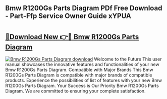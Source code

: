 ## Bmw R1200Gs Parts Diagram PDf Free Download - Part-Ffp Service Owner Guide xYPUA

# <h2><a href="http://dfn2y8.blite.top/?on=Bmw+R1200Gs+Parts+Diagram">🔗Download New 👉🔴 Bmw R1200Gs Parts Diagram</a></h2>

[![Bmw R1200Gs Parts Diagram download](https://i.imgur.com/lujVjoI.png)](http://dfn2y8.blite.top/?on=Bmw+R1200Gs+Parts+Diagram)
Welcome to the Future This user manual showcases the innovative features and functionalities of your new Bmw R1200Gs Parts Diagram. Compatible with Major Brands This Bmw R1200Gs Parts Diagram is compatible with major brands of compatible products. Experience the possibilities of list of features with your new Bmw R1200Gs Parts Diagram. Your Success is Our Priority Bmw R1200Gs Parts Diagram. We are committed to ensuring your complete satisfaction.
